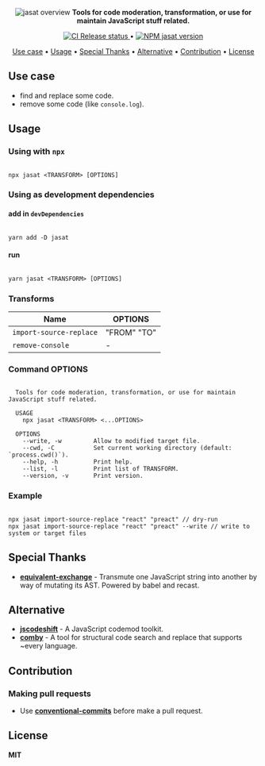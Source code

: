 <p align="center">
  <img alt="jasat overview" src="https://raw.githubusercontent.com/ri7nz/jasat/main/.github/docs/jasat.gif"/>
  <label><strong>Tools for code moderation, transformation, or use for maintain JavaScript stuff related.</strong></label>
</p>

<p align="center">
  <a alt="CI Release status" target="_blank" href="https://github.com/ri7nz/jasat/actions/workflows/release.yml">
    <img alt="CI Release status" src="https://github.com/ri7nz/jasat/actions/workflows/release.yml/badge.svg" />
  </a>  • 
  <a alt="NPM jasat version" target="_blank" href="https://npmjs.com/package/jasat">
    <img alt="NPM jasat version" src="https://badgen.net/npm/v/jasat?color=green" />
  </a>
</p>

<p align="center">
  <a href="#use-case">Use case</a> • 
  <a href="#Usage">Usage</a> • 
  <a href="#special-thanks">Special Thanks</a> • 
  <a href="#Alternative">Alternative</a> • 
  <a href="#Contribution">Contribution</a> • 
  <a href="#License">License</a>
</p>

## Use case

- find and replace some code.
- remove some code (like `console.log`).

## Usage

### Using with `npx`

```console

npx jasat <TRANSFORM> [OPTIONS]

```

### Using as development dependencies

#### add in `devDependencies`

```console

yarn add -D jasat

```

#### run

```console

yarn jasat <TRANSFORM> [OPTIONS]

```

### Transforms

| Name                    | OPTIONS     |
| ----------------------- | ----------- |
| `import-source-replace` | "FROM" "TO" |
| `remove-console`        | -           |

### Command OPTIONS

```console

  Tools for code moderation, transformation, or use for maintain JavaScript stuff related.

  USAGE
    npx jasat <TRANSFORM> <...OPTIONS>

  OPTIONS
    --write, -w         Allow to modified target file.
    --cwd, -C           Set current working directory (default: `process.cwd()`).
    --help, -h          Print help.
    --list, -l          Print list of TRANSFORM.
    --version, -v       Print version.

```

### Example

```console

npx jasat import-source-replace "react" "preact" // dry-run
npx jasat import-source-replace "react" "preact" --write // write to system or target files

```

## Special Thanks

- [**equivalent-exchange**](https://github.com/suchipi/equivalent-exchange) - Transmute one JavaScript string into another by way of mutating its AST. Powered by babel and recast.

## Alternative

- [**jscodeshift**](https://github.com/facebook/jscodeshift) - A JavaScript codemod toolkit.
- [**comby**](https://github.com/comby-tools/comby) - A tool for structural code search and replace that supports ~every language.

## Contribution

### Making pull requests

- Use [**conventional-commits**](https://www.conventionalcommits.org/en/v1.0.0/) before make a pull request.

## License

**MIT**
